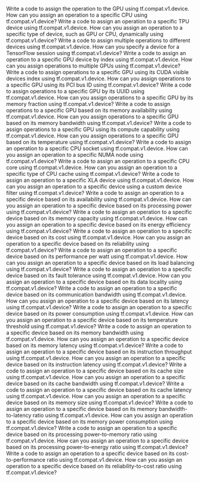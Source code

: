 Write a code to assign the operation to the GPU using tf.compat.v1.device.
How can you assign an operation to a specific CPU using tf.compat.v1.device?
Write a code to assign an operation to a specific TPU device using tf.compat.v1.device.
How can you assign an operation to a specific type of device, such as GPU or CPU, dynamically using tf.compat.v1.device?
Write a code to assign multiple operations to different devices using tf.compat.v1.device.
How can you specify a device for a TensorFlow session using tf.compat.v1.device?
Write a code to assign an operation to a specific GPU device by index using tf.compat.v1.device.
How can you assign operations to multiple GPUs using tf.compat.v1.device?
Write a code to assign operations to a specific GPU using its CUDA visible devices index using tf.compat.v1.device.
How can you assign operations to a specific GPU using its PCI bus ID using tf.compat.v1.device?
Write a code to assign operations to a specific GPU by its UUID using tf.compat.v1.device.
How can you assign operations to a specific GPU by its memory fraction using tf.compat.v1.device?
Write a code to assign operations to a specific GPU based on its memory availability using tf.compat.v1.device.
How can you assign operations to a specific GPU based on its memory bandwidth using tf.compat.v1.device?
Write a code to assign operations to a specific GPU using its compute capability using tf.compat.v1.device.
How can you assign operations to a specific GPU based on its temperature using tf.compat.v1.device?
Write a code to assign an operation to a specific CPU socket using tf.compat.v1.device.
How can you assign an operation to a specific NUMA node using tf.compat.v1.device?
Write a code to assign an operation to a specific CPU core using tf.compat.v1.device.
How can you assign an operation to a specific type of CPU cache using tf.compat.v1.device?
Write a code to assign an operation to a specific XLA device using tf.compat.v1.device.
How can you assign an operation to a specific device using a custom device filter using tf.compat.v1.device?
Write a code to assign an operation to a specific device based on its availability using tf.compat.v1.device.
How can you assign an operation to a specific device based on its processing power using tf.compat.v1.device?
Write a code to assign an operation to a specific device based on its memory capacity using tf.compat.v1.device.
How can you assign an operation to a specific device based on its energy efficiency using tf.compat.v1.device?
Write a code to assign an operation to a specific device based on its cost using tf.compat.v1.device.
How can you assign an operation to a specific device based on its reliability using tf.compat.v1.device?
Write a code to assign an operation to a specific device based on its performance per watt using tf.compat.v1.device.
How can you assign an operation to a specific device based on its load balancing using tf.compat.v1.device?
Write a code to assign an operation to a specific device based on its fault tolerance using tf.compat.v1.device.
How can you assign an operation to a specific device based on its data locality using tf.compat.v1.device?
Write a code to assign an operation to a specific device based on its communication bandwidth using tf.compat.v1.device.
How can you assign an operation to a specific device based on its latency using tf.compat.v1.device?
Write a code to assign an operation to a specific device based on its power consumption using tf.compat.v1.device.
How can you assign an operation to a specific device based on its temperature threshold using tf.compat.v1.device?
Write a code to assign an operation to a specific device based on its memory bandwidth using tf.compat.v1.device.
How can you assign an operation to a specific device based on its memory latency using tf.compat.v1.device?
Write a code to assign an operation to a specific device based on its instruction throughput using tf.compat.v1.device.
How can you assign an operation to a specific device based on its instruction latency using tf.compat.v1.device?
Write a code to assign an operation to a specific device based on its cache size using tf.compat.v1.device.
How can you assign an operation to a specific device based on its cache bandwidth using tf.compat.v1.device?
Write a code to assign an operation to a specific device based on its cache latency using tf.compat.v1.device.
How can you assign an operation to a specific device based on its memory size using tf.compat.v1.device?
Write a code to assign an operation to a specific device based on its memory bandwidth-to-latency ratio using tf.compat.v1.device.
How can you assign an operation to a specific device based on its memory power consumption using tf.compat.v1.device?
Write a code to assign an operation to a specific device based on its processing power-to-memory ratio using tf.compat.v1.device.
How can you assign an operation to a specific device based on its processing power-to-energy ratio using tf.compat.v1.device?
Write a code to assign an operation to a specific device based on its cost-to-performance ratio using tf.compat.v1.device.
How can you assign an operation to a specific device based on its reliability-to-cost ratio using tf.compat.v1.device?